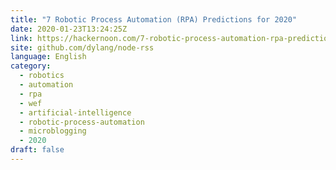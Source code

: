 ```yaml
---
title: "7 Robotic Process Automation (RPA) Predictions for 2020"
date: 2020-01-23T13:24:25Z
link: https://hackernoon.com/7-robotic-process-automation-rpa-predictions-for-2020-bpl434zt?source=rss&utm_medium=RSS&utm_source=news.12bit.vn
site: github.com/dylang/node-rss
language: English
category:
  - robotics
  - automation
  - rpa
  - wef
  - artificial-intelligence
  - robotic-process-automation
  - microblogging
  - 2020
draft: false
---
```


